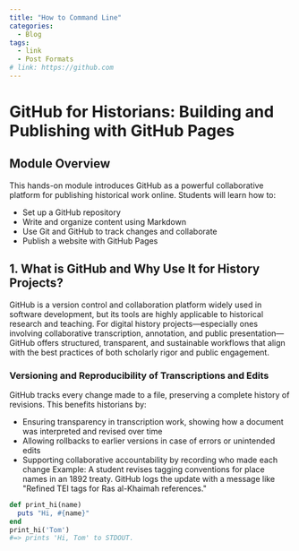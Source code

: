 ```yaml
---
title: "How to Command Line"
categories:
  - Blog
tags:
  - link
  - Post Formats
# link: https://github.com
---
```


# GitHub for Historians: Building and Publishing with GitHub Pages

## Module Overview

This hands-on module introduces GitHub as a powerful collaborative platform for publishing historical work online. Students will learn how to:
* Set up a GitHub repository
* Write and organize content using Markdown
* Use Git and GitHub to track changes and collaborate
* Publish a website with GitHub Pages

## 1. What is GitHub and Why Use It for History Projects?

GitHub is a version control and collaboration platform widely used in software development, but its tools are highly applicable to historical research and teaching. For digital history projects—especially ones involving collaborative transcription, annotation, and public presentation—GitHub offers structured, transparent, and sustainable workflows that align with the best practices of both scholarly rigor and public engagement.

### Versioning and Reproducibility of Transcriptions and Edits
GitHub tracks every change made to a file, preserving a complete history of revisions. This benefits historians by:
* Ensuring transparency in transcription work, showing how a document was interpreted and revised over time
* Allowing rollbacks to earlier versions in case of errors or unintended edits
* Supporting collaborative accountability by recording who made each change
Example: A student revises tagging conventions for place names in an 1892 treaty. GitHub logs the update with a message like "Refined TEI tags for Ras al-Khaimah references."



```ruby
def print_hi(name)
  puts "Hi, #{name}"
end
print_hi('Tom')
#=> prints 'Hi, Tom' to STDOUT.
```


